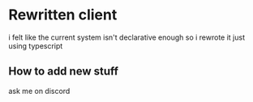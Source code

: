 # Rewritten client
i felt like the current system isn't declarative enough so i rewrote it just using typescript

## How to add new stuff
ask me on discord
